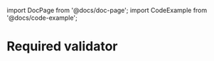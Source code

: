 import DocPage from '@docs/doc-page';
import CodeExample from '@docs/code-example';

<DocPage>

# Required validator

<CodeExample source="components/validators/required-validator" mode="preview" />

</DocPage>
